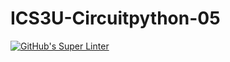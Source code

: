 # ICS3U-Circuitpython-05

[![GitHub's Super Linter](https://github.com/Joshua-Yeung-2/ICS3U-Circuitpython-05/workflows/GitHub's%20Super%20Linter/badge.svg)](https://github.com/Joshua-Yeung-2/ICS3U-Circuitpython-05/actions)
